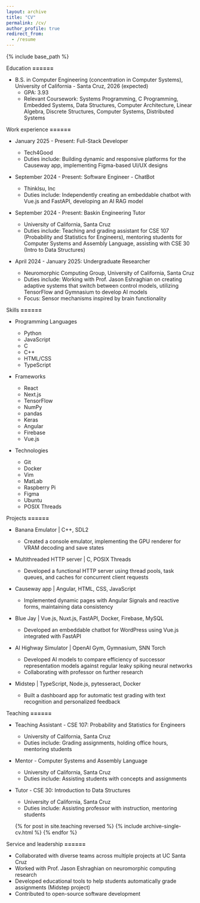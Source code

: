 ```yaml
---
layout: archive
title: "CV"
permalink: /cv/
author_profile: true
redirect_from:
  - /resume
---
```


{% include base_path %}

Education
**======**
* B.S. in Computer Engineering (concentration in Computer Systems), University of California - Santa Cruz, 2026 (expected)
  * GPA: 3.93
  * Relevant Coursework: Systems Programming, C Programming, Embedded Systems, Data Structures, Computer Architecture, Linear Algebra, Discrete Structures, Computer Systems, Distributed Systems

Work experience
**======**
* January 2025 - Present: Full-Stack Developer
  * Tech4Good
  * Duties include: Building dynamic and responsive platforms for the Causeway app, implementing Figma-based UI/UX designs
  
* September 2024 - Present: Software Engineer - ChatBot
  * ThinkIsu, Inc
  * Duties include: Independently creating an embeddable chatbot with Vue.js and FastAPI, developing an AI RAG model
  
* September 2024 - Present: Baskin Engineering Tutor
  * University of California, Santa Cruz
  * Duties include: Teaching and grading assistant for CSE 107 (Probability and Statistics for Engineers), mentoring students for Computer Systems and Assembly Language, assisting with CSE 30 (Intro to Data Structures)
  
* April 2024 - January 2025: Undergraduate Researcher
  * Neuromorphic Computing Group, University of California, Santa Cruz
  * Duties include: Working with Prof. Jason Eshraghian on creating adaptive systems that switch between control models, utilizing TensorFlow and Gymnasium to develop AI models
  * Focus: Sensor mechanisms inspired by brain functionality

Skills
**======**
* Programming Languages
  * Python
  * JavaScript
  * C
  * C++
  * HTML/CSS
  * TypeScript
  
* Frameworks
  * React
  * Next.js
  * TensorFlow
  * NumPy
  * pandas
  * Keras
  * Angular
  * Firebase
  * Vue.js
  
* Technologies
  * Git
  * Docker
  * Vim
  * MatLab
  * Raspberry Pi
  * Figma
  * Ubuntu
  * POSIX Threads

Projects
**======**
* Banana Emulator | C++, SDL2
  * Created a console emulator, implementing the GPU renderer for VRAM decoding and save states

* Multithreaded HTTP server | C, POSIX Threads
  * Developed a functional HTTP server using thread pools, task queues, and caches for concurrent client requests

* Causeway app | Angular, HTML, CSS, JavaScript
  * Implemented dynamic pages with Angular Signals and reactive forms, maintaining data consistency

* Blue Jay | Vue.js, Nuxt.js, FastAPI, Docker, Firebase, MySQL
  * Developed an embeddable chatbot for WordPress using Vue.js integrated with FastAPI

* AI Highway Simulator | OpenAI Gym, Gymnasium, SNN Torch
  * Developed AI models to compare efficiency of successor representation models against regular leaky spiking neural networks
  * Collaborating with professor on further research

* Midstep | TypeScript, Node.js, pytesseract, Docker
  * Built a dashboard app for automatic test grading with text recognition and personalized feedback

<!-- Publications
**======**
 <ul>{% for post in site.publications reversed %}
 {% include archive-single-cv.html %}
 {% endfor %}</ul>

Talks
**======**
 <ul>{% for post in site.talks reversed %}
 {% include archive-single-talk-cv.html %}
 {% endfor %}</ul> -->

Teaching
**======**
* Teaching Assistant - CSE 107: Probability and Statistics for Engineers
  * University of California, Santa Cruz
  * Duties include: Grading assignments, holding office hours, mentoring students

* Mentor - Computer Systems and Assembly Language
  * University of California, Santa Cruz
  * Duties include: Assisting students with concepts and assignments

* Tutor - CSE 30: Introduction to Data Structures
  * University of California, Santa Cruz
  * Duties include: Assisting professor with instruction, mentoring students

 <ul>{% for post in site.teaching reversed %}
 {% include archive-single-cv.html %}
 {% endfor %}</ul>

Service and leadership
**======**
* Collaborated with diverse teams across multiple projects at UC Santa Cruz
* Worked with Prof. Jason Eshraghian on neuromorphic computing research
* Developed educational tools to help students automatically grade assignments (Midstep project)
* Contributed to open-source software development
